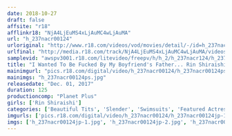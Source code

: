 ```yaml
---
date: 2018-10-27
draft: false
affsite: "r18"
afflinkr18: "NjA4LjEuMS4xLjAuMC4wLjAuMA"
url: "h_237nacr00124"
urloriginal: "http://www.r18.com/videos/vod/movies/detail/-/id=h_237nacr00124"
urlfinal: "http://media.r18.com/track/NjA4LjEuMS4xLjAuMC4wLjAuMA/videos/vod/movies/detail/-/id=h_237nacr00124"
samplevid: "awspv3001.r18.com/litevideo/freepv/h/h_2/h_237nacr124/h_237nacr124_dmb_w.mp4"
title: "I Wanted To Be Fucked By My Boyfriend's Father... Rin Shiraishi"
mainimgurl: "pics.r18.com/digital/video/h_237nacr00124/h_237nacr00124ps.jpg"
mainimgs: "h_237nacr00124ps.jpg"
releasedate: "Dec. 01, 2017"
duration: 125
productioncomp: "Planet Plus"
girls: ['Rin Shiraishi']
categories: ['Beautiful Tits', 'Slender', 'Swimsuits', 'Featured Actress', 'Cheating Wife', 'Drama', 'Hi-Def']
imgurls: ['pics.r18.com/digital/video/h_237nacr00124/h_237nacr00124jp-1.jpg', 'pics.r18.com/digital/video/h_237nacr00124/h_237nacr00124jp-2.jpg', 'pics.r18.com/digital/video/h_237nacr00124/h_237nacr00124jp-3.jpg', 'pics.r18.com/digital/video/h_237nacr00124/h_237nacr00124jp-4.jpg', 'pics.r18.com/digital/video/h_237nacr00124/h_237nacr00124jp-5.jpg', 'pics.r18.com/digital/video/h_237nacr00124/h_237nacr00124jp-6.jpg', 'pics.r18.com/digital/video/h_237nacr00124/h_237nacr00124jp-7.jpg', 'pics.r18.com/digital/video/h_237nacr00124/h_237nacr00124jp-8.jpg', 'pics.r18.com/digital/video/h_237nacr00124/h_237nacr00124jp-9.jpg', 'pics.r18.com/digital/video/h_237nacr00124/h_237nacr00124jp-10.jpg', 'pics.r18.com/digital/video/h_237nacr00124/h_237nacr00124jp-11.jpg', 'pics.r18.com/digital/video/h_237nacr00124/h_237nacr00124jp-12.jpg', 'pics.r18.com/digital/video/h_237nacr00124/h_237nacr00124jp-13.jpg', 'pics.r18.com/digital/video/h_237nacr00124/h_237nacr00124jp-14.jpg', 'pics.r18.com/digital/video/h_237nacr00124/h_237nacr00124jp-15.jpg', 'pics.r18.com/digital/video/h_237nacr00124/h_237nacr00124jp-16.jpg', 'pics.r18.com/digital/video/h_237nacr00124/h_237nacr00124jp-17.jpg', 'pics.r18.com/digital/video/h_237nacr00124/h_237nacr00124jp-18.jpg', 'pics.r18.com/digital/video/h_237nacr00124/h_237nacr00124jp-19.jpg', 'pics.r18.com/digital/video/h_237nacr00124/h_237nacr00124jp-20.jpg']
imgs: ['h_237nacr00124jp-1.jpg', 'h_237nacr00124jp-2.jpg', 'h_237nacr00124jp-3.jpg', 'h_237nacr00124jp-4.jpg', 'h_237nacr00124jp-5.jpg', 'h_237nacr00124jp-6.jpg', 'h_237nacr00124jp-7.jpg', 'h_237nacr00124jp-8.jpg', 'h_237nacr00124jp-9.jpg', 'h_237nacr00124jp-10.jpg', 'h_237nacr00124jp-11.jpg', 'h_237nacr00124jp-12.jpg', 'h_237nacr00124jp-13.jpg', 'h_237nacr00124jp-14.jpg', 'h_237nacr00124jp-15.jpg', 'h_237nacr00124jp-16.jpg', 'h_237nacr00124jp-17.jpg', 'h_237nacr00124jp-18.jpg', 'h_237nacr00124jp-19.jpg', 'h_237nacr00124jp-20.jpg']
---
```

